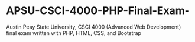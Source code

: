 # APSU-CSCI-4000-PHP-Final-Exam-
Austin Peay State University, CSCI 4000 (Advanced Web Development) final exam written with PHP, HTML, CSS, and Bootstrap
